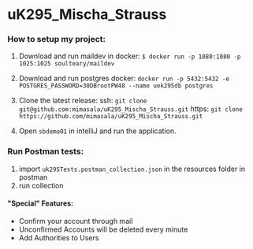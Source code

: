 # uK295_Mischa_Strauss

### How to setup my project:
1. Download and run maildev in docker:
   ```$ docker run -p 1080:1080 -p 1025:1025 soulteary/maildev```
2. Download and run postgres docker:
   ```docker run -p 5432:5432 -e POSTGRES_PASSWORD=30DBrootPW48 --name uek295db postgres```
3. Clone the latest release:
    ssh: ```git clone git@github.com:mimasala/uK295_Mischa_Strauss.git```
    https: ```git clone https://github.com/mimasala/uK295_Mischa_Strauss.git```

4. Open ```sbdemo01``` in intelliJ and run the application.
   

### Run Postman tests:
1. import ```uk295Tests.postman_collection.json``` in the resources folder in postman
2. run collection

#### "Special" Features:
-   Confirm your account through mail
-   Unconfirmed Accounts will be deleted every minute
-   Add Authorities to Users
